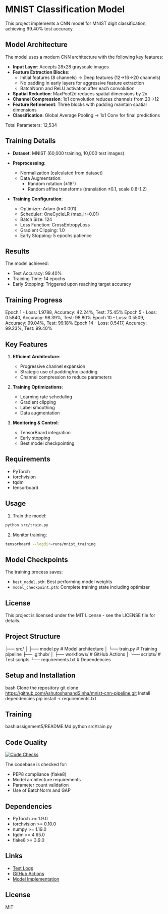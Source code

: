 # MNIST Classification Model

This project implements a CNN model for MNIST digit classification, achieving 99.40% test accuracy.

## Model Architecture

The model uses a modern CNN architecture with the following key features:

- **Input Layer**: Accepts 28x28 grayscale images
- **Feature Extraction Blocks**:
  - Initial features (8 channels) → Deep features (12→16→20 channels)
  - No padding in early layers for aggressive feature extraction
  - BatchNorm and ReLU activation after each convolution
- **Spatial Reduction**: MaxPool2d reduces spatial dimensions by 2x
- **Channel Compression**: 1x1 convolution reduces channels from 20→12
- **Feature Refinement**: Three blocks with padding maintain spatial dimensions
- **Classification**: Global Average Pooling → 1x1 Conv for final predictions

Total Parameters: 12,534

## Training Details

- **Dataset**: MNIST (60,000 training, 10,000 test images)
- **Preprocessing**:
  - Normalization (calculated from dataset)
  - Data Augmentation:
    - Random rotation (±18°)
    - Random affine transforms (translation ±0.1, scale 0.8-1.2)

- **Training Configuration**:
  - Optimizer: Adam (lr=0.001)
  - Scheduler: OneCycleLR (max_lr=0.01)
  - Batch Size: 124
  - Loss Function: CrossEntropyLoss
  - Gradient Clipping: 1.0
  - Early Stopping: 5 epochs patience

## Results

The model achieved:
- Test Accuracy: 99.40%
- Training Time: 14 epochs
- Early Stopping: Triggered upon reaching target accuracy

## Training Progress

Epoch 1 - Loss: 1.9788, Accuracy: 42.24%, Test: 75.45%
Epoch 5 - Loss: 0.5840, Accuracy: 98.39%, Test: 98.80%
Epoch 10 - Loss: 0.5509, Accuracy: 99.04%, Test: 99.18%
Epoch 14 - Loss: 0.5417, Accuracy: 99.23%, Test: 99.40%

## Key Features

1. **Efficient Architecture**:
   - Progressive channel expansion
   - Strategic use of padding/no-padding
   - Channel compression to reduce parameters

2. **Training Optimizations**:
   - Learning rate scheduling
   - Gradient clipping
   - Label smoothing
   - Data augmentation

3. **Monitoring & Control**:
   - TensorBoard integration
   - Early stopping
   - Best model checkpointing

## Requirements

- PyTorch
- torchvision
- tqdm
- tensorboard

## Usage

1. Train the model:

```bash
python src/train.py
```

2. Monitor training:

```bash
tensorboard --logdir=runs/mnist_training
```

## Model Checkpoints

The training process saves:
- `best_model.pth`: Best performing model weights
- `model_checkpoint.pth`: Complete training state including optimizer

## License

This project is licensed under the MIT License - see the LICENSE file for details.


## Project Structure
├── src/
│ ├── model.py # Model architecture
│ └── train.py # Training pipeline
├── .github/
│ ├── workflows/ # GitHub Actions
│ └── scripts/ # Test scripts
└── requirements.txt # Dependencies

## Setup and Installation
bash
Clone the repository
git clone https://github.com/AshutoshanandSinha/mnist-cnn-pipeline.git
Install dependencies
pip install -r requirements.txt

## Training

bash:assignment5/README.Md
python src/train.py

## Code Quality

[![Code Checks](https://github.com/AshutoshanandSinha/mnist-cnn-pipeline/actions/workflows/code_checks.yml/badge.svg)](https://github.com/AshutoshanandSinha/mnist-cnn-pipeline/actions/workflows/code_checks.yml)

The codebase is checked for:
- PEP8 compliance (flake8)
- Model architecture requirements
- Parameter count validation
- Use of BatchNorm and GAP

## Dependencies

- PyTorch >= 1.9.0
- torchvision >= 0.10.0
- numpy >= 1.19.0
- tqdm >= 4.65.0
- flake8 >= 3.9.0

## Links

- [Test Logs](https://github.com/AshutoshanandSinha/mnist-cnn-pipeline/actions)
- [GitHub Actions](https://github.com/AshutoshanandSinha/mnist-cnn-pipeline/actions/workflows/code_checks.yml)
- [Model Implementation](https://github.com/AshutoshanandSinha/mnist-cnn-pipeline/blob/main/src/model.py)

## License

MIT
